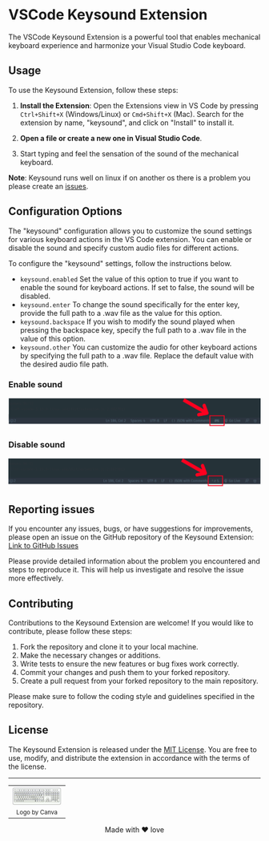 # VSCode Keysound Extension

The VSCode Keysound Extension is a powerful tool that enables mechanical keyboard experience and harmonize your Visual Studio Code keyboard.

## Usage

To use the Keysound Extension, follow these steps:

1. **Install the Extension**: Open the Extensions view in VS Code by pressing `Ctrl+Shift+X` (Windows/Linux) or `Cmd+Shift+X` (Mac). Search for the extension by name, "keysound", and click on "Install" to install it.

2. **Open a file or create a new one in Visual Studio Code**.

3. Start typing and feel the sensation of the sound of the mechanical keyboard.

**Note**: Keysound runs well on linux if on another os there is a problem you please create an [issues](https://github.com/otnansirk/vscode-keysound-extension/issues).

## Configuration Options

The "keysound" configuration allows you to customize the sound settings for various keyboard actions in the VS Code extension. You can enable or disable the sound and specify custom audio files for different actions.

To configure the "keysound" settings, follow the instructions below.

- `keysound.enabled` Set the value of this option to true if you want to enable the sound for keyboard actions. If set to false, the sound will be disabled.
- `keysound.enter` To change the sound specifically for the enter key, provide the full path to a .wav file as the value for this option.
- `keysound.backspace` If you wish to modify the sound played when pressing the backspace key, specify the full path to a .wav file in the value of this option.
- `keysound.other` You can customize the audio for other keyboard actions by specifying the full path to a .wav file. Replace the default value with the desired audio file path.


### Enable sound
![enable keysound](./assets/enable_keysound.png)

### Disable sound
![disable keysound](./assets/disable_keysound.png)

## Reporting issues

If you encounter any issues, bugs, or have suggestions for improvements, please open an issue on the GitHub repository of the Keysound Extension: [Link to GitHub Issues](https://github.com/otnansirk/vscode-keysound-extension/issues)

Please provide detailed information about the problem you encountered and steps to reproduce it. This will help us investigate and resolve the issue more effectively.

## Contributing

Contributions to the Keysound Extension are welcome! If you would like to contribute, please follow these steps:

1. Fork the repository and clone it to your local machine.
2. Make the necessary changes or additions.
3. Write tests to ensure the new features or bug fixes work correctly.
4. Commit your changes and push them to your forked repository.
5. Create a pull request from your forked repository to the main repository.

Please make sure to follow the coding style and guidelines specified in the repository.

## License

The Keysound Extension is released under the [MIT License](LICENSE). You are free to use, modify, and distribute the extension in accordance with the terms of the license.

<hr>

<div align="center">
    <table>
        <tr>
            <td align="center">
                <img src="assets/logo.gif" width="100"/> </br>
                <small>Logo by Canva</small>
            </td>
        </tr>
    </table>
    Made with ❤️ love
</div>

